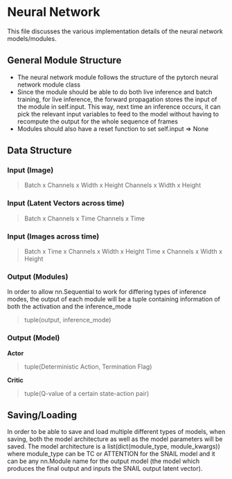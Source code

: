 # Neural Network

This file discusses the various implementation details of the neural network models/modules.

## General Module Structure

- The neural network module follows the structure of the pytorch neural network module class
- Since the module should be able to do both live inference and batch training, for live inference, the forward propagation stores the input of the module in self.input. This way, next time an inference occurs, it can pick the relevant input variables to feed to the model without having to recompute the output for the whole sequence of frames
- Modules should also have a reset function to set self.input => None

## Data Structure

### Input (Image)

> Batch x Channels x Width x Height
> Channels x Width x Height

### Input (Latent Vectors across time)

> Batch x Channels x Time
> Channels x Time

### Input (Images across time)

> Batch x Time x Channels x Width x Height
> Time x Channels x Width x Height

### Output (Modules)
 
In order to allow nn.Sequential to work for differing types of inference modes, the output of each module will be a tuple containing information of both the activation and the inference_mode

> tuple(output, inference_mode)

### Output (Model)

**Actor**

> tuple(Deterministic Action, Termination Flag)

**Critic**

> tuple(Q-value of a certain state-action pair)

## Saving/Loading

In order to be able to save and load multiple different types of models, when saving, both the model architecture as well as the model parameters will be saved. The model architecture is a list(dict(module_type, module_kwargs)) where module_type can be TC or ATTENTION for the SNAIL model and it can be any nn.Module name for the output model (the model which produces the final output and inputs the SNAIL output latent vector).